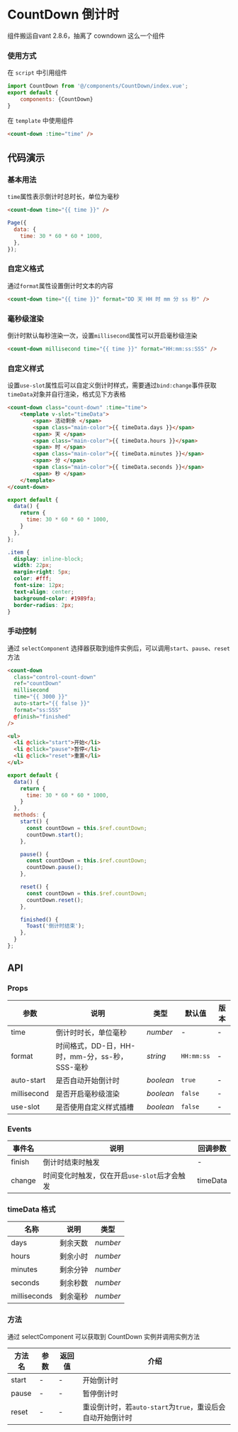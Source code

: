 # CountDown 倒计时

组件搬运自vant 2.8.6，抽离了 cowndown 这么一个组件

### 使用方式

在 ``script`` 中引用组件 

```javascript
import CountDown from '@/components/CountDown/index.vue';
export default {
    components: {CountDown}
}
```

在 ``template`` 中使用组件

```html
<count-down :time="time" />
```

## 代码演示

### 基本用法

`time`属性表示倒计时总时长，单位为毫秒

```html
<count-down time="{{ time }}" />
```

```js
Page({
  data: {
    time: 30 * 60 * 60 * 1000,
  },
});
```

### 自定义格式

通过`format`属性设置倒计时文本的内容

```html
<count-down time="{{ time }}" format="DD 天 HH 时 mm 分 ss 秒" />
```

### 毫秒级渲染

倒计时默认每秒渲染一次，设置`millisecond`属性可以开启毫秒级渲染

```html
<count-down millisecond time="{{ time }}" format="HH:mm:ss:SSS" />
```

### 自定义样式

设置`use-slot`属性后可以自定义倒计时样式，需要通过`bind:change`事件获取`timeData`对象并自行渲染，格式见下方表格

```html
<count-down class="count-down" :time="time">
    <template v-slot="timeData">
        <span> 活动剩余 </span>
        <span class="main-color">{{ timeData.days }}</span>
        <span> 天 </span>
        <span class="main-color">{{ timeData.hours }}</span>
        <span> 时 </span>
        <span class="main-color">{{ timeData.minutes }}</span>
        <span> 分 </span>
        <span class="main-color">{{ timeData.seconds }}</span>
        <span> 秒 </span>
    </template>
</count-down>
```

```js
export default {
  data() {
    return {
      time: 30 * 60 * 60 * 1000,
    }
  },
};
```

```css
.item {
  display: inline-block;
  width: 22px;
  margin-right: 5px;
  color: #fff;
  font-size: 12px;
  text-align: center;
  background-color: #1989fa;
  border-radius: 2px;
}
```

### 手动控制

通过 `selectComponent` 选择器获取到组件实例后，可以调用`start`、`pause`、`reset`方法

```html
<count-down
  class="control-count-down"
  ref="countDown"
  millisecond
  time="{{ 3000 }}"
  auto-start="{{ false }}"
  format="ss:SSS"
  @finish="finished"
/>

<ul>
  <li @click="start">开始</li>
  <li @click="pause">暂停</li>
  <li @click="reset">重置</li>
</ul>
```

```js
export default {
  data() {
    return {
      time: 30 * 60 * 60 * 1000,
    }
  },
  methods: {
    start() {
      const countDown = this.$ref.countDown;
      countDown.start();
    },

    pause() {
      const countDown = this.$ref.countDown;
      countDown.pause();
    },

    reset() {
      const countDown = this.$ref.countDown;
      countDown.reset();
    },

    finished() {
      Toast('倒计时结束');
    },
  }
};
```

## API

### Props

| 参数 | 说明 | 类型 | 默认值 | 版本 |
| --- | --- | --- | --- | --- |
| time | 倒计时时长，单位毫秒 | _number_ | - | - |
| format | 时间格式，DD-日，HH-时，mm-分，ss-秒，SSS-毫秒 | _string_ | `HH:mm:ss` | - |
| auto-start | 是否自动开始倒计时 | _boolean_ | `true` | - |
| millisecond | 是否开启毫秒级渲染 | _boolean_ | `false` | - |
| use-slot | 是否使用自定义样式插槽 | _boolean_ | `false` | - |

### Events

| 事件名 | 说明                                         | 回调参数 |
| ------ | -------------------------------------------- | -------- |
| finish | 倒计时结束时触发                             | -        |
| change | 时间变化时触发，仅在开启`use-slot`后才会触发 | timeData |

### timeData 格式

| 名称         | 说明     | 类型     |
| ------------ | -------- | -------- |
| days         | 剩余天数 | _number_ |
| hours        | 剩余小时 | _number_ |
| minutes      | 剩余分钟 | _number_ |
| seconds      | 剩余秒数 | _number_ |
| milliseconds | 剩余毫秒 | _number_ |

### 方法

通过 selectComponent 可以获取到 CountDown 实例并调用实例方法

| 方法名 | 参数 | 返回值 | 介绍 |
| --- | --- | --- | --- |
| start | - | - | 开始倒计时 |
| pause | - | - | 暂停倒计时 |
| reset | - | - | 重设倒计时，若`auto-start`为`true`，重设后会自动开始倒计时 |
